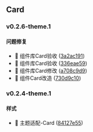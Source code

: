 ## Card

### v0.2.6-theme.1

#### 问题修复
* 🐛 组件库Card验收 ([3a2ac191](https://atta-gitlab.xtrfr.cn/atta-team/fe/fe-arch/components/xtd-rn/commit/3a2ac19101768dbe89d8806d0516a7af7cb71e8c))
* 🐛 组件库Card验收 ([336eae59](https://atta-gitlab.xtrfr.cn/atta-team/fe/fe-arch/components/xtd-rn/commit/336eae590b16b3ff838ddd80202775966f5262b1))
* 🐛 组件库Card修改 ([a708c9d9](https://atta-gitlab.xtrfr.cn/atta-team/fe/fe-arch/components/xtd-rn/commit/a708c9d93c9d1bfd90925c01c7a700969d441053))
* 🐛 组件Card改造 ([730d9c10](https://atta-gitlab.xtrfr.cn/atta-team/fe/fe-arch/components/xtd-rn/commit/730d9c10684ba38b211e1dca56910014751f1a1d))

### v0.2.4-theme.1

#### 样式
* 🎨 主题适配-Card ([84127e55](https://atta-gitlab.xtrfr.cn/atta-team/fe/fe-arch/components/xtd-rn/commit/84127e556ced2babf68ca547a64fcb6f27346843))
